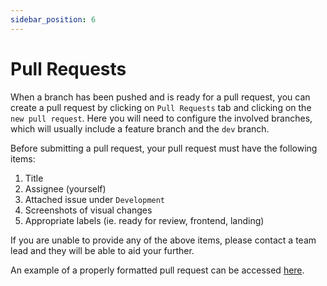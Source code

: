 ```yaml
---
sidebar_position: 6
---
```


# Pull Requests

When a branch has been pushed and is ready for a pull request, you can create a pull request by clicking on `Pull Requests` tab and clicking on the `new pull request`. Here you will need to configure the involved branches, which will usually include a feature branch and the `dev` branch.

Before submitting a pull request, your pull request must have the following items:

1. Title
2. Assignee (yourself)
3. Attached issue under `Development`
4. Screenshots of visual changes
5. Appropriate labels (ie. ready for review, frontend, landing)

If you are unable to provide any of the above items, please contact a team lead and they will be able to aid your further.

An example of a properly formatted pull request can be accessed [here](https://github.com/acm-ucr/hackathon-website/pull/312).
